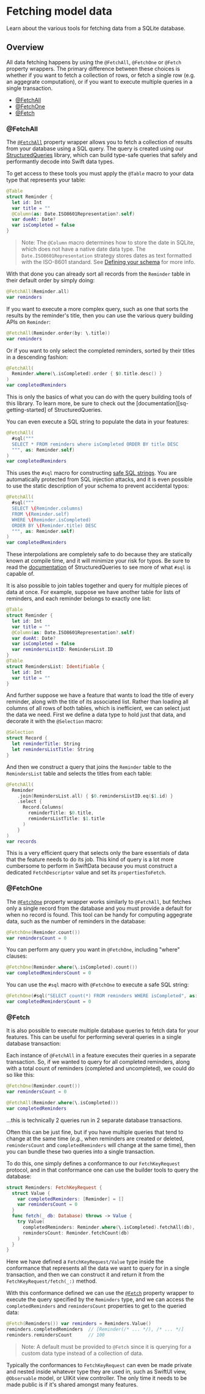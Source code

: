 # Fetching model data

Learn about the various tools for fetching data from a SQLite database.

## Overview

All data fetching happens by using the `@FetchAll`, `@FetchOne` or `@Fetch` property wrappers.
The primary difference between these choices is whether if you want to fetch a collection of
rows, or fetch a single row (e.g. an aggegrate computation), or if you want to execute multiple
queries in a single transaction.

* [@FetchAll](#FetchAll)
* [@FetchOne](#FetchOne)
* [@Fetch](#Fetch)

### @FetchAll

The [`@FetchAll`](<doc:FetchAll>) property wrapper allows you to fetch a collection of results from
your database using a SQL query. The query is created using our 
[StructuredQueries][structured-queries-gh] library, which can build type-safe queries that safely
and performantly decode into Swift data types.

To get access to these tools you must apply the `@Table` macro to your data type that represents 
your table:

```swift
@Table
struct Reminder {
  let id: Int 
  var title = ""
  @Column(as: Date.ISO8601Representation?.self)
  var dueAt: Date?
  var isCompleted = false
}
```

> Note: The `@Column` macro determines how to store the date in SQLite, which does not have a native
> date data type. The `Date.ISO8601Representation` strategy stores dates as text formatted with the
> ISO-8601 standard. See [Defining your schema] for more info.

[Defining your schema]: https://swiftpackageindex.com/pointfreeco/swift-structured-queries/main/documentation/structuredqueriescore/definingyourschema

With that done you can already sort all records from the `Reminder` table in their default order by
simply doing:

```swift
@FetchAll(Reminder.all)
var reminders
```

If you want to execute a more complex query, such as one that sorts the results by the reminder's 
title, then you can use the various query building APIs on `Reminder`: 

```swift
@FetchAll(Reminder.order(by: \.title))
var reminders
```

Or if you want to only select the completed reminders, sorted by their titles in a descending 
fashion:

```swift
@FetchAll(
  Reminder.where(\.isCompleted).order { $0.title.desc() }
)
var completedReminders
```

This is only the basics of what you can do with the query building tools of this library. To
learn more, be sure to check out the [documentation][sq-getting-started] of StructuredQueries.

[sq-docs]: https://swiftpackageindex.com/pointfreeco/swift-structured-queries/~/documentation/structuredqueriescore

You can even execute a SQL string to populate the data in your features:

```swift
@FetchAll(
  #sql("""
  SELECT * FROM reminders where isCompleted ORDER BY title DESC
  """, as: Reminder.self)
)
var completedReminders
```

This uses the `#sql` macro for constructing [safe SQL strings][sq-safe-sql-strings]. You are 
automatically protected from SQL injection attacks, and it is even possible to use the static
description of your schema to prevent accidental typos:

```swift
@FetchAll(
  #sql("""
  SELECT \(Reminder.columns) 
  FROM \(Reminder.self) 
  WHERE \(Reminder.isCompleted) 
  ORDER BY \(Reminder.title) DESC
  """, as: Reminder.self)
)
var completedReminders
```

These interpolations are completely safe to do because they are statically known at compile time,
and it will minimize your risk for typos. Be sure to read the [documentation][sq-safe-sql-strings]
of StructuredQueries to see more of what `#sql` is capable of.

It is also possible to join tables together and query for multiple pieces of data at once. For
example, suppose we have another table for lists of reminders, and each reminder belongs to
exactly one list:

```swift
@Table
struct Reminder {
  let id: Int 
  var title = ""
  @Column(as: Date.ISO8601Representation?.self)
  var dueAt: Date?
  var isCompleted = false
  var remindersListID: RemindersList.ID
}
@Table
struct RemindersList: Identifiable {
  let id: Int 
  var title = ""
}
```

And further suppose we have a feature that wants to load the title of every reminder, along with
the title of its associated list. Rather than loading all columns of all rows of both tables, which
is inefficient, we can select just the data we need. First we define a data type to hold just that
data, and decorate it with the `@Selection` macro:

```swift
@Selection
struct Record {
  let reminderTitle: String
  let remindersListTitle: String
}
```

And then we construct a query that joins the `Reminder` table to the `RemindersList` table and 
selects the titles from each table:

```swift
@FetchAll(
  Reminder
    .join(RemindersList.all) { $0.remindersListID.eq($1.id) }
    .select {
      Record.Columns(
        reminderTitle: $0.title, 
        remindersListTitle: $1.title
      )
    }
)
var records
```

This is a very efficient query that selects only the bare essentials of data that the feature
needs to do its job. This kind of query is a lot more cumbersome to perform in SwiftData because
you must construct a dedicated `FetchDescriptor` value and set its `propertiesToFetch`.

[sq-safe-sql-strings]: https://swiftpackageindex.com/pointfreeco/swift-structured-queries/~/documentation/structuredqueriescore/safesqlstrings
[structured-queries-gh]: https://github.com/pointfreeco/swift-structured-queries
[structured-queries-docs]: https://swiftpackageindex.com/pointfreeco/swift-structured-queries/main/documentation/structuredqueriescore/

### @FetchOne

The [`@FetchOne`](<doc:FetchOne>) property wrapper works similarly to `@FetchAll`, but fetches
only a single record from the database and you must provide a default for when no record is found.
This tool can be handy for computing aggegrate data, such as the number of reminders in the 
database:

```swift
@FetchOne(Reminder.count())
var remindersCount = 0
```

You can perform any query you want in `@FetchOne`, including "where" clauses:

```swift
@FetchOne(Reminder.where(\.isCompleted).count())
var completedRemindersCount = 0
```

You can use the `#sql` macro with `@FetchOne` to execute a safe SQL string:

```swift
@FetchOne(#sql("SELECT count(*) FROM reminders WHERE isCompleted", as: Int.self))
var completedRemindersCount = 0
```

### @Fetch

It is also possible to execute multiple database queries to fetch data for your features. 
This can be useful for performing several queries in a single database transaction:

Each instance of `@FetchAll` in a feature executes their queries in a separate
transaction. So, if we wanted to query for all completed reminders, along with a total count of 
reminders (completed and uncompleted), we could do so like this:

```swift
@FetchOne(Reminder.count())
var remindersCount = 0

@FetchAll(Reminder.where(\.isCompleted)))
var completedReminders
```

…this is technically 2 queries run in 2 separate database transactions.

Often this can be just fine, but if you have multiple queries that tend to change at the same
time (_e.g._, when reminders are created or deleted, `remindersCount` and `completedReminders` will
change at the same time), then you can bundle these two queries into a single transaction.

To do this, one simply defines a conformance to our ``FetchKeyRequest`` protocol, and in that
conformance one can use the builder tools to query the database:

```swift
struct Reminders: FetchKeyRequest {
  struct Value {
    var completedReminders: [Reminder] = []
    var remindersCount = 0
  }
  func fetch(_ db: Database) throws -> Value {
    try Value(
      completedReminders: Reminder.where(\.isCompleted).fetchAll(db),
      remindersCount: Reminder.fetchCount(db)
    )
  }
}
```

Here we have defined a ``FetchKeyRequest/Value`` type inside the conformance that represents all the
data we want to query for in a single transaction, and then we can construct it and return it from
the ``FetchKeyRequest/fetch(_:)`` method.

With this conformance defined we can use the 
[`@Fetch`](<doc:Fetch>) property wrapper to execute the query specified by
the `Reminders` type, and we can access the `completedReminders` and `remindersCount` properties 
to get to the queried data:

```swift
@Fetch(Reminders()) var reminders = Reminders.Value()
reminders.completedReminders  // [Reminder(/* ... */), /* ... */]
reminders.remindersCount      // 100
```

> Note: A default must be provided to `@Fetch` since it is querying for a custom data type
> instead of a collection of data.

Typically the conformances to ``FetchKeyRequest`` can even be made private and nested inside
whatever type they are used in, such as SwiftUI view, `@Observable` model, or UIKit view controller.
The only time it needs to be made public is if it's shared amongst many features.

